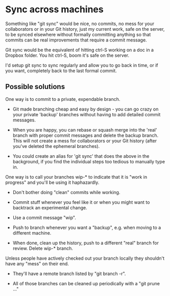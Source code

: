 # Sync across machines

Something like "git sync" would be nice, no commits, no mess for your collaborators or in your Git history, just my current work, safe on the server, to be synced elsewhere without formally committing anything so that commits can be real improvements that require a commit message. 

Git sync would be the equivalent of hitting ctrl-S working on a doc in a Dropbox folder. You hit ctrl-S, boom it's safe on the server. 

I'd setup git sync to sync regularly and allow you to go back in time, or if you want, completely back to the last formal commit.

## Possible solutions

One way is to commit to a private, expendable branch. 

* Git made branching cheap and easy by design - you can go crazy on your private 'backup' branches without having to add detailed commit messages. 

* When you are happy, you can rebase or squash merge into the 'real' branch with proper commit messages and delete the backup branch. This will not create a mess for collaborators or your Git history (after you've deleted the ephemeral branches). 

* You could create an alias for 'git sync' that does the above in the background, if you find the individual steps too tedious to manually type in.

One way is to call your branches wip-* to indicate that it is "work in progress" and you'll be using it haphazardly.

* Don't bother doing "clean" commits while working.

* Commit stuff whenever you feel like it or when you might want to backtrack an experimental change.

* Use a commit message "wip". 

* Push to branch whenever you want a "backup", e.g. when moving to a different machine. 

* When done, clean up the history, push to a different "real" branch for review. Delete wip-* branch.

Unless people have actively checked out your branch locally they shouldn't have any "mess" on their end. 

  * They'll have a remote branch listed by "git branch -r".

  * All of those branches can be cleaned up periodically with a "git prune ..."

